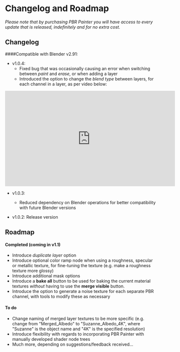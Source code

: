# Changelog and Roadmap
_Please note that by purchasing PBR Painter you will have access to every update that is released, indefinitely and for no extra cost._

## Changelog

####Compatible with Blender v2.91:

- v1.0.4:
	- Fixed bug that was occasionally causing an error when switching between _paint_ and _erase_, or when adding a layer
	- Introduced the option to change the _blend type_ between layers, for each channel in a layer, as per video below:
<iframe width="560" height="315" src="https://www.youtube.com/embed/dMB1W2RppWw" frameborder="0" allow="accelerometer; autoplay; 
clipboard-write; encrypted-media; gyroscope; picture-in-picture" allowfullscreen></iframe>

- v1.0.3:
	- Reduced dependency on Blender operations for better compatibility with future Blender versions

- v1.0.2: Release version

## Roadmap

#### Completed (coming in v1.1)
- Introduce _duplicate layer_ option
- Introduce optional color ramp node when using a roughness, specular or metallic texture, for fine-tuning the texture (e.g. make a roughness
texture more glossy)
- Introduce additional mask options
- Introduce a __bake all__ button to be used for baking the current material textures _without_ having to use the __merge visible__ button.
- Introduce the option to generate a noise texture for each separate PBR channel, with tools to modify these as necessary

#### To do
- Change naming of merged layer textures to be more specific (e.g. change from "Merged_Albedo" to "Suzanne_Albedo_4K", where "Suzanne" is the object name and
"4K" is the specified resolution)
- Introduce flexibility with regards to incorporating PBR Painter with manually developed shader node trees
- Much more, depending on suggestions/feedback received...